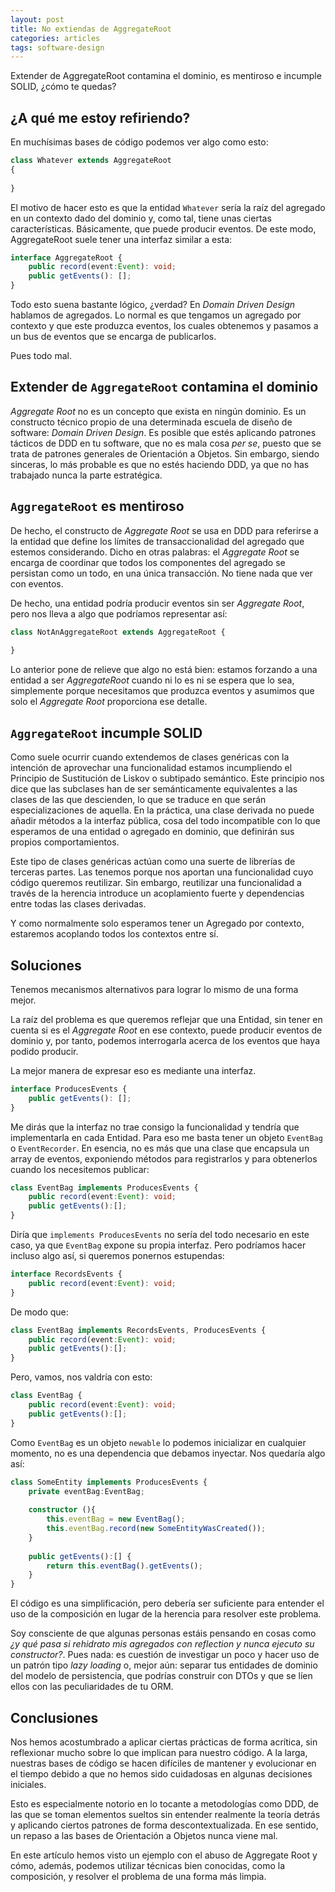 ```yaml
---
layout: post
title: No extiendas de AggregateRoot
categories: articles
tags: software-design
---
```


Extender de AggregateRoot contamina el dominio, es mentiroso e incumple SOLID, ¿cómo te quedas?

## ¿A qué me estoy refiriendo?

En muchísimas bases de código podemos ver algo como esto:

```typescript
class Whatever extends AggregateRoot 
{
    
}
```

El motivo de hacer esto es que la entidad `Whatever` sería la raíz del agregado en un contexto dado del dominio y, como tal, tiene unas ciertas características. Básicamente, que puede producir eventos. De este modo, AggregateRoot suele tener una interfaz similar a esta:

```typescript
interface AggregateRoot {
    public record(event:Event): void;
    public getEvents(): []; 
}
```

Todo esto suena bastante lógico, ¿verdad? En _Domain Driven Design_ hablamos de agregados. Lo normal es que tengamos un agregado por contexto y que este produzca eventos, los cuales obtenemos y pasamos a un bus de eventos que se encarga de publicarlos.

Pues todo mal.

## Extender de `AggregateRoot` contamina el dominio

_Aggregate Root_ no es un concepto que exista en ningún dominio. Es un constructo técnico propio de una determinada escuela de diseño de software: _Domain Driven Design_. Es posible que estés aplicando patrones tácticos de DDD en tu software, que no es mala cosa _per se_, puesto que se trata de patrones generales de Orientación a Objetos. Sin embargo, siendo sinceras, lo más probable es que no estés haciendo DDD, ya que no has trabajado nunca la parte estratégica.

## `AggregateRoot` es mentiroso

De hecho, el constructo de _Aggregate Root_ se usa en DDD para referirse a la entidad que define los límites de transaccionalidad del agregado que estemos considerando. Dicho en otras palabras: el _Aggregate Root_ se encarga de coordinar que todos los componentes del agregado se persistan como un todo, en una única transacción. No tiene nada que ver con eventos. 

De hecho, una entidad podría producir eventos sin ser _Aggregate Root_, pero nos lleva a algo que podríamos representar así:

```typescript
class NotAnAggregateRoot extends AggregateRoot {
    
}
```

Lo anterior pone de relieve que algo no está bien: estamos forzando a una entidad a ser _AggregateRoot_ cuando ni lo es ni se espera que lo sea, simplemente porque necesitamos que produzca eventos y asumimos que solo el _Aggregate Root_ proporciona ese detalle.

## `AggregateRoot` incumple SOLID

Como suele ocurrir cuando extendemos de clases genéricas con la intención de aprovechar una funcionalidad estamos incumpliendo el Principio de Sustitución de Liskov o subtipado semántico. Este principio nos dice que las subclases han de ser semánticamente equivalentes a las clases de las que descienden, lo que se traduce en que serán especializaciones de aquella. En la práctica, una clase derivada no puede añadir métodos a la interfaz pública, cosa del todo incompatible con lo que esperamos de una entidad o agregado en dominio, que definirán sus propios comportamientos.

Este tipo de clases genéricas actúan como una suerte de librerías de terceras partes. Las tenemos porque nos aportan una funcionalidad cuyo código queremos reutilizar. Sin embargo, reutilizar una funcionalidad a través de la herencia introduce un acoplamiento fuerte y dependencias entre todas las clases derivadas.

Y como normalmente solo esperamos tener un Agregado por contexto, estaremos acoplando todos los contextos entre sí.

## Soluciones

Tenemos mecanismos alternativos para lograr lo mismo de una forma mejor.

La raíz del problema es que queremos reflejar que una Entidad, sin tener en cuenta si es el _Aggregate Root_ en ese contexto, puede producir eventos de dominio y, por tanto, podemos interrogarla acerca de los eventos que haya podido producir.

La mejor manera de expresar eso es mediante una interfaz.

```typescript
interface ProducesEvents {
    public getEvents(): [];
}
```

Me dirás que la interfaz no trae consigo la funcionalidad y tendría que implementarla en cada Entidad. Para eso me basta tener un objeto `EventBag` o `EventRecorder`. En esencia, no es más que una clase que encapsula un array de eventos, exponiendo métodos para registrarlos y para obtenerlos cuando los necesitemos publicar:

```typescript
class EventBag implements ProducesEvents {
    public record(event:Event): void;
    public getEvents():[];
}
```

Diría que `implements ProducesEvents` no sería del todo necesario en este caso, ya que `EventBag` expone su propia interfaz. Pero podríamos hacer incluso algo así, si queremos ponernos estupendas:

```typescript
interface RecordsEvents {
    public record(event:Event): void;
}
```

De modo que:

```typescript
class EventBag implements RecordsEvents, ProducesEvents {
    public record(event:Event): void;
    public getEvents():[];
}
```

Pero, vamos, nos valdría con esto:

```typescript
class EventBag {
    public record(event:Event): void;
    public getEvents():[];
}
```

Como `EventBag` es un objeto `newable` lo podemos inicializar en cualquier momento, no es una dependencia que debamos inyectar. Nos quedaría algo así:

```typescript
class SomeEntity implements ProducesEvents {
    private eventBag:EventBag;
    
    constructor (){
        this.eventBag = new EventBag();
        this.eventBag.record(new SomeEntityWasCreated());
    }
    
    public getEvents():[] {
        return this.eventBag().getEvents();
    }
}
```

El código es una simplificación, pero debería ser suficiente para entender el uso de la composición en lugar de la herencia para resolver este problema.

Soy consciente de que algunas personas estáis pensando en cosas como _¿y qué pasa si rehidrato mis agregados con reflection y nunca ejecuto su constructor?_. Pues nada: es cuestión de investigar un poco y hacer uso de un patrón tipo _lazy loading_ o, mejor aún: separar tus entidades de dominio del modelo de persistencia, que podrías construir con DTOs y que se líen ellos con las peculiaridades de tu ORM. 

## Conclusiones

Nos hemos acostumbrado a aplicar ciertas prácticas de forma acrítica, sin reflexionar mucho sobre lo que implican para nuestro código. A la larga, nuestras bases de código se hacen difíciles de mantener y evolucionar en el tiempo debido a que no hemos sido cuidadosas en algunas decisiones iniciales.

Esto es especialmente notorio en lo tocante a metodologías como DDD, de las que se toman elementos sueltos sin entender realmente la teoría detrás y aplicando ciertos patrones de forma descontextualizada. En ese sentido, un repaso a las bases de Orientación a Objetos nunca viene mal.

En este artículo hemos visto un ejemplo con el abuso de Aggregate Root y cómo, además, podemos utilizar técnicas bien conocidas, como la composición, y resolver el problema de una forma más limpia.
